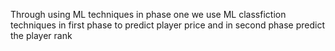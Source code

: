 Through using ML techniques in phase one we use ML classfiction techniques in first phase to predict player price and in second phase predict the player rank
